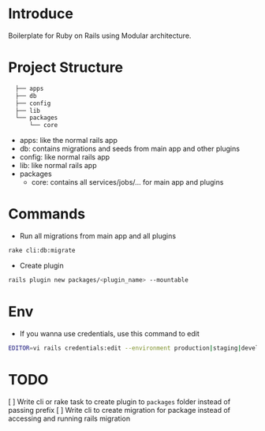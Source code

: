 # Introduce

Boilerplate for Ruby on Rails using Modular architecture.

# Project Structure

```sh
  ├── apps
  ├── db
  ├── config
  ├── lib
  └── packages
      └── core
```

- apps: like the normal rails app
- db: contains migrations and seeds from main app and other plugins
- config: like normal rails app
- lib: like normal rails app
- packages
  - core: contains all services/jobs/... for main app and plugins

# Commands

- Run all migrations from main app and all plugins

```sh
rake cli:db:migrate
```

- Create plugin

```sh
rails plugin new packages/<plugin_name> --mountable
```

# Env

- If you wanna use credentials, use this command to edit

```sh
EDITOR=vi rails credentials:edit --environment production|staging|development|test
```

# TODO

[ ] Write cli or rake task to create plugin to `packages` folder instead of passing prefix
[ ] Write cli to create migration for package instead of accessing and running rails migration
